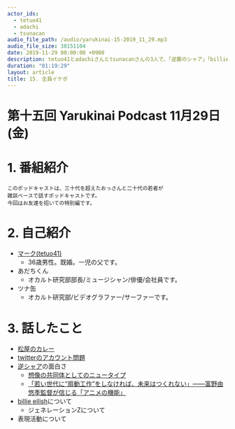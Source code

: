 ```yaml
---
actor_ids:
  - tetuo41
  - adachi
  - tsunacan
audio_file_path: /audio/yarukinai-15-2019_11_29.mp3
audio_file_size: 38151104
date: 2019-11-29 00:00:00 +0900
description: tetuo41とadachiさんとtsunacanさんの3人で、「逆襲のシャア」「billie eilish」「レイジ・アゲインスト・ザ・マシーン」「表現するときの動機」について話しました。
duration: "01:19:29"
layout: article
title: 15. 全員イケボ
---
```


# 第十五回 Yarukinai Podcast 11月29日(金)

# 1. 番組紹介
    このポッドキャストは、三十代を超えたおっさんと二十代の若者が
    雑談ベースで話すポッドキャストです。
    今回はお友達を招いての特別編です。

# 2. 自己紹介
- [マーク(tetuo41)](https://twitter.com/tetuo41)
    - 36歳男性。既婚。一児の父です。
- あだちくん
    - オカルト研究部部長/ミュージシャン/俳優/会社員です。
- ツナ缶
    - オカルト研究部/ビデオグラファー/サーファーです。

# 3. 話したこと
- [松屋のカレー](https://www.sankei.com/economy/news/191128/ecn1911280003-n1.html)
- [twitterのアカウント問題](https://www.itmedia.co.jp/news/articles/1911/28/news058.html)
- [逆シャア](http://www.gundam-cca.net/)の面白さ
    - [想像の共同体としてのニュータイプ](https://www.gakushuin.ac.jp/univ/let/top/publication/JI_19/JI_19_020.pdf)
    - [「若い世代に“扇動工作”をしなければ、未来はつくれない」――富野由悠季監督が信じる「アニメの機能」](https://news.yahoo.co.jp/feature/1509)
- [billie eilish](https://sp.universal-music.co.jp/billie-eilish/)について
    - ジェネレーションZについて
- 表現活動について
